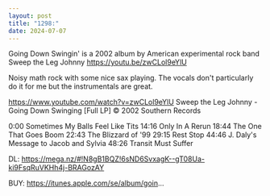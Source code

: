 ```yaml
---
layout: post
title: "1298:"
date: 2024-07-07
---
```


Going Down Swingin' is a 2002 album by American experimental rock band Sweep the Leg Johnny
https://youtu.be/zwCLol9eYlU

Noisy math rock with some nice sax playing. The vocals don't particularly do it for me but the instrumentals are great.

https://www.youtube.com/watch?v=zwCLol9eYlU
Sweep the Leg Johnny - Going Down Swinging [Full LP]
© 2002 Southern Records

0:00 Sometimes My Balls Feel Like Tits
14:16 Only In A Rerun
18:44 The One That Goes Boom
22:43 The Blizzard of '99
29:15 Rest Stop
44:46 J. Daly's Message to Jacob and Sylvia
48:26 Transit Must Suffer

DL: https://mega.nz/#!N8gB1BQZ!6sND6SvxagK--gT08Ua-ki9FsqRuVKHh4j-BRAGozAY

BUY: https://itunes.apple.com/se/album/goin...
